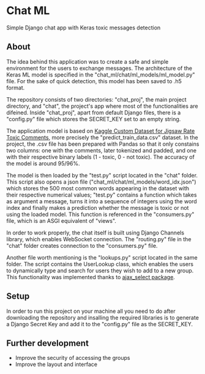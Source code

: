 # Chat ML
Simple Django chat app with Keras toxic messages detection

## About
The idea behind this application was to create a safe and simple environment for the users to exchange messages.
The architecture of the Keras ML model is specified in the "chat_ml/chat/ml_models/ml_model.py" file. For the sake of quick detection, this model has been saved 
to .h5 format.

The repository consists of two directories: "chat_proj", the main project directory, and "chat", the project's app where most of the functionalities are difeined.
Inside "chat_proj", apart from default Django files, there is a "config.py" file which stores the SECRET_KEY set to an empty string.

The application model is based on [Kaggle Custom Dataset for Jigsaw Rate Toxic Comments](https://www.kaggle.com/datasets/renokan/dataset-jigsaw-comments), more precisely the "predict_train_data.csv" dataset. In the project, the .csv file has been prepared with Pandas so that it only constains two columns: one with the comments, later tokenized and padded, and one with their respective binary labels (1 - toxic, 0 - not toxic). The accuracy of the model is around 95/96%.

The model is then loaded by the "test.py" script located in the "chat" folder. This script also opens a json file ("chat_ml/chat/ml_models/word_idx.json") which stores the 500 most common words appearing in the dataset with their respective numerical values; "test.py" contains a function which takes as argument a message, turns it into a sequence of integers using the word index and finally makes a prediction whether the message is toxic or not using the loaded model. This function is referenced in the "consumers.py" file, which is an ASGI equivalent of "views".

In order to work properly, the chat itself is built using Django Channels library, which enables WebSocket connection. The "routing.py" file in the "chat" folder creates connection to the "consumers.py" file.

Another file worth mentioning is the "lookups.py" script located in the same folder. The script contains the UserLookup class, which enables the users to dynamically type and search for users they wish to add to a new group. This functionality was implemented thanks to [ajax_select package](https://django-ajax-selects.readthedocs.io/en/latest/modules.html).


## Setup

In order to run this project on your machine all you need to do after downloading the repository and insalling the required libraries is to generate a Django Secret Key and add it to the "config.py" file as the SECRET_KEY.


## Further development
- Improve the security of accessing the groups
- Improve the layout and interface
